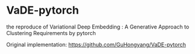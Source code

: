 # VaDE-pytorch
the reproduce of Variational Deep Embedding : A Generative Approach to Clustering Requirements by pytorch

Original implementation: https://github.com/GuHongyang/VaDE-pytorch
